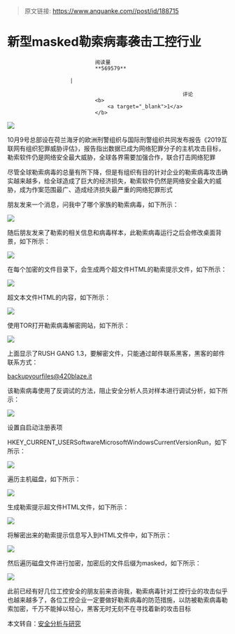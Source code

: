 > 原文链接: https://www.anquanke.com//post/id/188715 


# 新型masked勒索病毒袭击工控行业


                                阅读量   
                                **569579**
                            
                        |
                        
                                                            评论
                                <b>
                                    <a target="_blank">1</a>
                                </b>
                                                                                    



[![](https://p0.ssl.qhimg.com/t01f631731e9f2b8cef.jpg)](https://p0.ssl.qhimg.com/t01f631731e9f2b8cef.jpg)



10月9号总部设在荷兰海牙的欧洲刑警组织与国际刑警组织共同发布报告《2019互联网有组织犯罪威胁评估》，报告指出数据已成为网络犯罪分子的主机攻击目标，勒索软件仍是网络安全最大威胁，全球各界需要加强合作，联合打击网络犯罪

尽管全球勒索病毒的总量有所下降，但是有组织有目的针对企业的勒索病毒攻击确实越来越多，给全球造成了巨大的经济损失，勒索软件仍然是网络安全最大的威胁，成为作案范围最广、造成经济损失最严重的网络犯罪形式

朋友发来一个消息，问我中了哪个家族的勒索病毒，如下所示：

[![](https://p1.ssl.qhimg.com/t019fbe486becb66b8a.png)](https://p1.ssl.qhimg.com/t019fbe486becb66b8a.png)

随后朋友发来了勒索的相关信息和病毒样本，此勒索病毒运行之后会修改桌面背景，如下所示：

[![](https://p1.ssl.qhimg.com/t01a3918594c65e2bf6.png)](https://p1.ssl.qhimg.com/t01a3918594c65e2bf6.png)

在每个加密的文件目录下，会生成两个超文件HTML的勒索提示文件，如下所示：

[![](https://p1.ssl.qhimg.com/t01ae577a825a83b96b.png)](https://p1.ssl.qhimg.com/t01ae577a825a83b96b.png)

超文本文件HTML的内容，如下所示：

[![](https://p4.ssl.qhimg.com/t018d109d4cb586c507.png)](https://p4.ssl.qhimg.com/t018d109d4cb586c507.png)

使用TOR打开勒索病毒解密网站，如下所示：

[![](https://p3.ssl.qhimg.com/t0100de69e1942eb95b.png)](https://p3.ssl.qhimg.com/t0100de69e1942eb95b.png)

上面显示了RUSH GANG 1.3，要解密文件，只能通过邮件联系黑客，黑客的邮件联系方式：

[backupyourfiles@420blaze.it](mailto:backupyourfiles@420blaze.it)

该勒索病毒使用了反调试的方法，阻止安全分析人员对样本进行调试分析，如下所示：

[![](https://p2.ssl.qhimg.com/t01bd50b4e03fd028c1.png)](https://p2.ssl.qhimg.com/t01bd50b4e03fd028c1.png)

设置自启动注册表项

HKEY_CURRENT_USERSoftwareMicrosoftWindowsCurrentVersionRun，如下所示：

[![](https://p0.ssl.qhimg.com/t01c8369f11a5c4f772.png)](https://p0.ssl.qhimg.com/t01c8369f11a5c4f772.png)

遍历主机磁盘，如下所示：

[![](https://p2.ssl.qhimg.com/t01aef9ef222cb12d8c.png)](https://p2.ssl.qhimg.com/t01aef9ef222cb12d8c.png)

生成勒索提示超文件HTML文件，如下所示：

[![](https://p5.ssl.qhimg.com/t01c967bf68714ac7f2.png)](https://p5.ssl.qhimg.com/t01c967bf68714ac7f2.png)

将解密出来的勒索提示信息写入到HTML文件中，如下所示：

[![](https://p4.ssl.qhimg.com/t0174459fefeb5e2f22.png)](https://p4.ssl.qhimg.com/t0174459fefeb5e2f22.png)

然后遍历磁盘文件进行加密，加密后的文件后缀为masked，如下所示：

[![](https://p3.ssl.qhimg.com/t01b12ff75b8d14aa85.png)](https://p3.ssl.qhimg.com/t01b12ff75b8d14aa85.png)

此前已经有好几位工控安全的朋友前来咨询我，勒索病毒针对工控行业的攻击似乎也越来越多了，各位工控企业一定要做好勒索病毒的防范措施，以防被勒索病毒勒索加密，千万不能掉以轻心，黑客无时无刻不在寻找着新的攻击目标

本文转自：[安全分析与研究](https://mp.weixin.qq.com/s/teM-A-keapn5CKpWr-4G7A)

